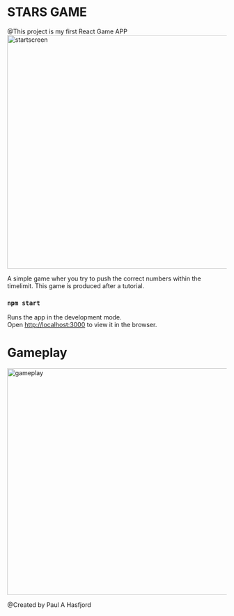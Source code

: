 # STARS GAME 
@This project is my first React Game APP 
<img width="537" alt="startscreen" src="https://user-images.githubusercontent.com/9897451/77173553-f4685f00-6abf-11ea-91ec-541f41080bae.png">

A simple game wher you try to push the correct numbers within the timelimit.
This game is produced after a tutorial.

### `npm start`

Runs the app in the development mode.<br />
Open [http://localhost:3000](http://localhost:3000) to view it in the browser.

# Gameplay

<img width="521" alt="gameplay" src="https://user-images.githubusercontent.com/9897451/77173286-8f146e00-6abf-11ea-8623-6440c201a2c1.png">

@Created by Paul A Hasfjord
